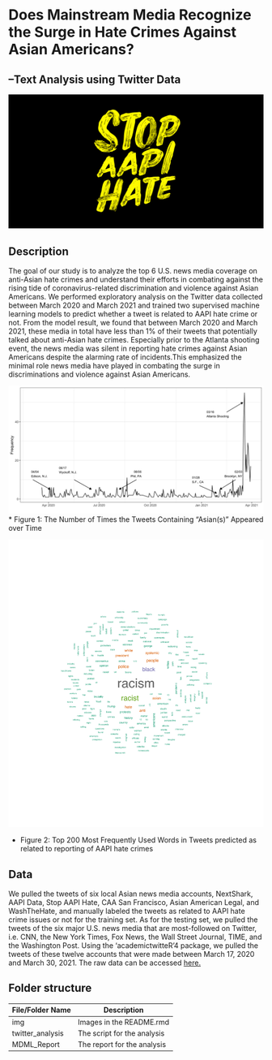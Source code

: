 
<!-- README.md is generated from README.Rmd. Please edit that file -->

# Does Mainstream Media Recognize the Surge in Hate Crimes Against Asian Americans?

## –Text Analysis using Twitter Data

<!-- badges: start -->
<!-- badges: end -->

![](./img/stop_aapi_hate.png)

## Description

The goal of our study is to analyze the top 6 U.S. news media coverage
on anti-Asian hate crimes and understand their efforts in combating
against the rising tide of coronavirus-related discrimination and
violence against Asian Americans. We performed exploratory analysis on
the Twitter data collected between March 2020 and March 2021 and trained
two supervised machine learning models to predict whether a tweet is
related to AAPI hate crime or not. From the model result, we found that
between March 2020 and March 2021, these media in total have less than
1% of their tweets that potentially talked about anti-Asian hate crimes.
Especially prior to the Atlanta shooting event, the news media was
silent in reporting hate crimes against Asian Americans despite the
alarming rate of incidents.This emphasized the minimal role news media
have played in combating the surge in discriminations and violence
against Asian Americans.

![](./img/figure1.png) \* Figure 1: The Number of Times the Tweets
Containing “Asian(s)” Appeared over Time

![](./img/Rplot.svg)

-   Figure 2: Top 200 Most Frequently Used Words in Tweets predicted as
    related to reporting of AAPI hate crimes

## Data

We pulled the tweets of six local Asian news media accounts, NextShark,
AAPI Data, Stop AAPI Hate, CAA San Francisco, Asian American Legal, and
WashTheHate, and manually labeled the tweets as related to AAPI hate
crime issues or not for the training set. As for the testing set, we
pulled the tweets of the six major U.S. news media that are
most-followed on Twitter, i.e. CNN, the New York Times, Fox News, the
Wall Street Journal, TIME, and the Washington Post. Using the
‘academictwitteR’4 package, we pulled the tweets of these twelve
accounts that were made between March 17, 2020 and March 30, 2021. The
raw data can be accessed
[here.](https://drive.google.com/drive/folders/19fAt2l2LK0muec4bc0MzzRKZ4Vf0ou_Q?usp=sharing)

## Folder structure

| File/Folder Name  | Description                 |
|-------------------|-----------------------------|
| img               | Images in the README.rmd    |
| twitter\_analysis | The script for the analysis |
| MDML\_Report      | The report for the analysis |
